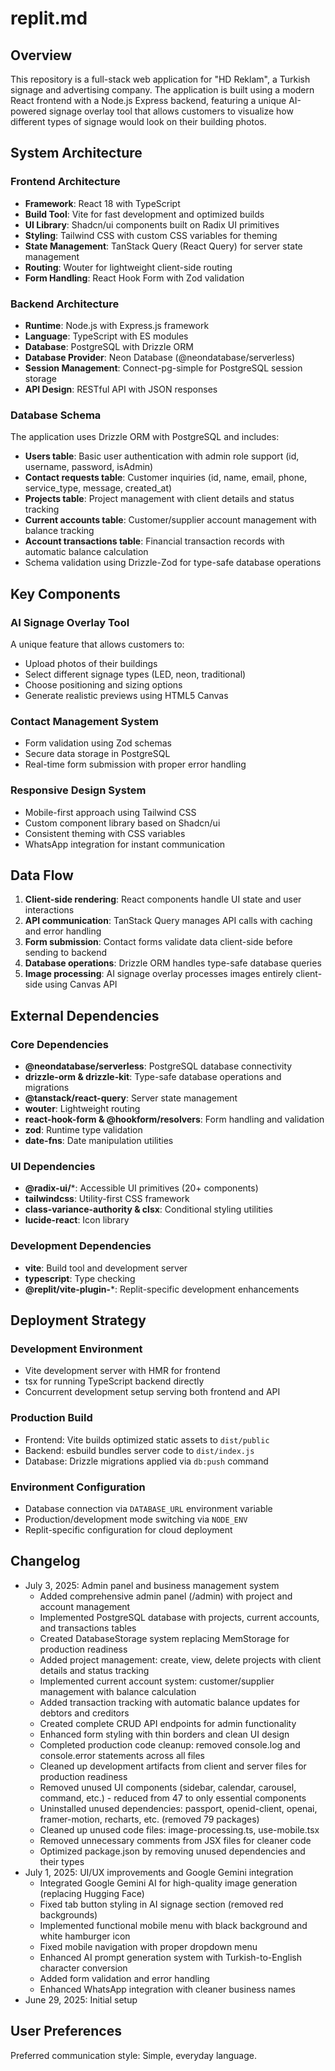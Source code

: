# replit.md

## Overview

This repository is a full-stack web application for "HD Reklam", a Turkish signage and advertising company. The application is built using a modern React frontend with a Node.js Express backend, featuring a unique AI-powered signage overlay tool that allows customers to visualize how different types of signage would look on their building photos.

## System Architecture

### Frontend Architecture
- **Framework**: React 18 with TypeScript
- **Build Tool**: Vite for fast development and optimized builds
- **UI Library**: Shadcn/ui components built on Radix UI primitives
- **Styling**: Tailwind CSS with custom CSS variables for theming
- **State Management**: TanStack Query (React Query) for server state management
- **Routing**: Wouter for lightweight client-side routing
- **Form Handling**: React Hook Form with Zod validation

### Backend Architecture
- **Runtime**: Node.js with Express.js framework
- **Language**: TypeScript with ES modules
- **Database**: PostgreSQL with Drizzle ORM
- **Database Provider**: Neon Database (@neondatabase/serverless)
- **Session Management**: Connect-pg-simple for PostgreSQL session storage
- **API Design**: RESTful API with JSON responses

### Database Schema
The application uses Drizzle ORM with PostgreSQL and includes:
- **Users table**: Basic user authentication with admin role support (id, username, password, isAdmin)
- **Contact requests table**: Customer inquiries (id, name, email, phone, service_type, message, created_at)
- **Projects table**: Project management with client details and status tracking
- **Current accounts table**: Customer/supplier account management with balance tracking
- **Account transactions table**: Financial transaction records with automatic balance calculation
- Schema validation using Drizzle-Zod for type-safe database operations

## Key Components

### AI Signage Overlay Tool
A unique feature that allows customers to:
- Upload photos of their buildings
- Select different signage types (LED, neon, traditional)
- Choose positioning and sizing options
- Generate realistic previews using HTML5 Canvas

### Contact Management System
- Form validation using Zod schemas
- Secure data storage in PostgreSQL
- Real-time form submission with proper error handling

### Responsive Design System
- Mobile-first approach using Tailwind CSS
- Custom component library based on Shadcn/ui
- Consistent theming with CSS variables
- WhatsApp integration for instant communication

## Data Flow

1. **Client-side rendering**: React components handle UI state and user interactions
2. **API communication**: TanStack Query manages API calls with caching and error handling
3. **Form submission**: Contact forms validate data client-side before sending to backend
4. **Database operations**: Drizzle ORM handles type-safe database queries
5. **Image processing**: AI signage overlay processes images entirely client-side using Canvas API

## External Dependencies

### Core Dependencies
- **@neondatabase/serverless**: PostgreSQL database connectivity
- **drizzle-orm & drizzle-kit**: Type-safe database operations and migrations
- **@tanstack/react-query**: Server state management
- **wouter**: Lightweight routing
- **react-hook-form & @hookform/resolvers**: Form handling and validation
- **zod**: Runtime type validation
- **date-fns**: Date manipulation utilities

### UI Dependencies
- **@radix-ui/***: Accessible UI primitives (20+ components)
- **tailwindcss**: Utility-first CSS framework
- **class-variance-authority & clsx**: Conditional styling utilities
- **lucide-react**: Icon library

### Development Dependencies
- **vite**: Build tool and development server
- **typescript**: Type checking
- **@replit/vite-plugin-***: Replit-specific development enhancements

## Deployment Strategy

### Development Environment
- Vite development server with HMR for frontend
- tsx for running TypeScript backend directly
- Concurrent development setup serving both frontend and API

### Production Build
- Frontend: Vite builds optimized static assets to `dist/public`
- Backend: esbuild bundles server code to `dist/index.js`
- Database: Drizzle migrations applied via `db:push` command

### Environment Configuration
- Database connection via `DATABASE_URL` environment variable
- Production/development mode switching via `NODE_ENV`
- Replit-specific configuration for cloud deployment

## Changelog
- July 3, 2025: Admin panel and business management system
  - Added comprehensive admin panel (/admin) with project and account management
  - Implemented PostgreSQL database with projects, current accounts, and transactions tables
  - Created DatabaseStorage system replacing MemStorage for production readiness
  - Added project management: create, view, delete projects with client details and status tracking
  - Implemented current account system: customer/supplier management with balance calculation
  - Added transaction tracking with automatic balance updates for debtors and creditors
  - Created complete CRUD API endpoints for admin functionality
  - Enhanced form styling with thin borders and clean UI design
  - Completed production code cleanup: removed console.log and console.error statements across all files
  - Cleaned up development artifacts from client and server files for production readiness
  - Removed unused UI components (sidebar, calendar, carousel, command, etc.) - reduced from 47 to only essential components
  - Uninstalled unused dependencies: passport, openid-client, openai, framer-motion, recharts, etc. (removed 79 packages)
  - Cleaned up unused code files: image-processing.ts, use-mobile.tsx
  - Removed unnecessary comments from JSX files for cleaner code
  - Optimized package.json by removing unused dependencies and their types
- July 1, 2025: UI/UX improvements and Google Gemini integration
  - Integrated Google Gemini AI for high-quality image generation (replacing Hugging Face)
  - Fixed tab button styling in AI signage section (removed red backgrounds)
  - Implemented functional mobile menu with black background and white hamburger icon
  - Fixed mobile navigation with proper dropdown menu
  - Enhanced AI prompt generation system with Turkish-to-English character conversion
  - Added form validation and error handling
  - Enhanced WhatsApp integration with cleaner business names
- June 29, 2025: Initial setup

## User Preferences

Preferred communication style: Simple, everyday language.